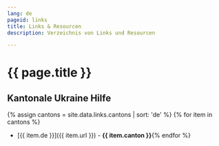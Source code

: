 ```yaml
---
lang: de
pageid: links
title: Links & Resourcen
description: Verzeichnis von Links und Resourcen

---
```

# {{ page.title }}

## Kantonale Ukraine Hilfe
{% assign cantons = site.data.links.cantons | sort: 'de' %}
{% for item in cantons %}
- [{{ item.de }}]({{ item.url }}) - **{{ item.canton }}**{% endfor %}



